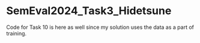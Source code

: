 # SemEval2024_Task3_Hidetsune
Code for Task 10 is here as well since my solution uses the data as a part of training.
